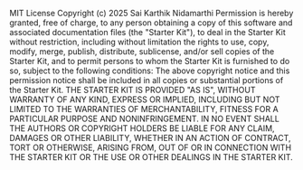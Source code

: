 MIT License
Copyright (c) 2025 Sai Karthik Nidamarthi
Permission is hereby granted, free of charge, to any person obtaining a copy
of this software and associated documentation files (the "Starter Kit"), to deal
in the Starter Kit without restriction, including without limitation the rights
to use, copy, modify, merge, publish, distribute, sublicense, and/or sell
copies of the Starter Kit, and to permit persons to whom the Starter Kit is
furnished to do so, subject to the following conditions:
The above copyright notice and this permission notice shall be included in all
copies or substantial portions of the Starter Kit.
THE STARTER KIT IS PROVIDED "AS IS", WITHOUT WARRANTY OF ANY KIND, EXPRESS OR
IMPLIED, INCLUDING BUT NOT LIMITED TO THE WARRANTIES OF MERCHANTABILITY,
FITNESS FOR A PARTICULAR PURPOSE AND NONINFRINGEMENT. IN NO EVENT SHALL THE
AUTHORS OR COPYRIGHT HOLDERS BE LIABLE FOR ANY CLAIM, DAMAGES OR OTHER
LIABILITY, WHETHER IN AN ACTION OF CONTRACT, TORT OR OTHERWISE, ARISING FROM,
OUT OF OR IN CONNECTION WITH THE STARTER KIT OR THE USE OR OTHER DEALINGS IN
THE STARTER KIT.
